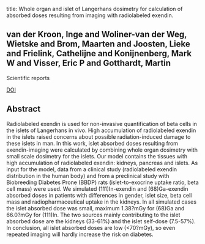 title: Whole organ and islet of Langerhans dosimetry for calculation of absorbed doses resulting from imaging with radiolabeled exendin.

## van der Kroon, Inge and Woliner-van der Weg, Wietske and Brom, Maarten and Joosten, Lieke and Frielink, Cathelijne and Konijnenberg, Mark W and Visser, Eric P and Gotthardt, Martin
Scientific reports

<a href="https://doi.org/10.1038/srep39800">DOI</a>

## Abstract
Radiolabeled exendin is used for non-invasive quantification of beta cells in the islets of Langerhans in vivo. High accumulation of radiolabeled exendin in the islets raised concerns about possible radiation-induced damage to these islets in man. In this work, islet absorbed doses resulting from exendin-imaging were calculated by combining whole organ dosimetry with small scale dosimetry for the islets. Our model contains the tissues with high accumulation of radiolabeled exendin: kidneys, pancreas and islets. As input for the model, data from a clinical study (radiolabeled exendin distribution in the human body) and from a preclinical study with Biobreeding Diabetes Prone (BBDP) rats (islet-to-exocrine uptake ratio, beta cell mass) were used. We simulated (111)In-exendin and (68)Ga-exendin absorbed doses in patients with differences in gender, islet size, beta cell mass and radiopharmaceutical uptake in the kidneys. In all simulated cases the islet absorbed dose was small, maximum 1.38?mGy for (68)Ga and 66.0?mGy for (111)In. The two sources mainly contributing to the islet absorbed dose are the kidneys (33-61%) and the islet self-dose (7.5-57%). In conclusion, all islet absorbed doses are low (<70?mGy), so even repeated imaging will hardly increase the risk on diabetes.

